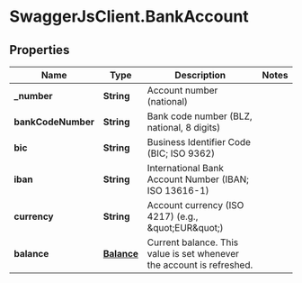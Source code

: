 # SwaggerJsClient.BankAccount

## Properties
Name | Type | Description | Notes
------------ | ------------- | ------------- | -------------
**_number** | **String** | Account number (national) | 
**bankCodeNumber** | **String** | Bank code number (BLZ, national, 8 digits) | 
**bic** | **String** | Business Identifier Code (BIC; ISO 9362) | 
**iban** | **String** | International Bank Account Number (IBAN; ISO 13616-1) | 
**currency** | **String** | Account currency (ISO 4217) (e.g., \&quot;EUR\&quot;) | 
**balance** | [**Balance**](Balance.md) | Current balance. This value is set whenever the account is refreshed. | 


